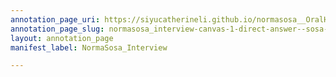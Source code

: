```yaml
---
annotation_page_uri: https://siyucatherineli.github.io/normasosa__OralHistory/annotations/normasosa_interview-canvas-1-direct-answer--sosa-really-enjoyed-editing-newspaper--her-reporter-were-covering-stories-that-english-paper-wasn-t-covering--but-some-people-in-cst-resisted-spanish-stories-in-their-paper-.json
annotation_page_slug: normasosa_interview-canvas-1-direct-answer--sosa-really-enjoyed-editing-newspaper--her-reporter-were-covering-stories-that-english-paper-wasn-t-covering--but-some-people-in-cst-resisted-spanish-stories-in-their-paper-
layout: annotation_page
manifest_label: NormaSosa_Interview

---
```

